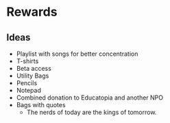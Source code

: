 # Rewards

## Ideas

- Playlist with songs for better concentration
- T-shirts
- Beta access
- Utility Bags
- Pencils
- Notepad
- Combined donation to Educatopia and another NPO
- Bags with quotes
    - The nerds of today are the kings of tomorrow.
